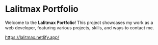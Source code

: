 # Lalitmax Portfolio

Welcome to the **Lalitmax Portfolio**! This project showcases my work as a web developer, featuring various projects, skills, and ways to contact me.

 https://lalitmax.netlify.app/